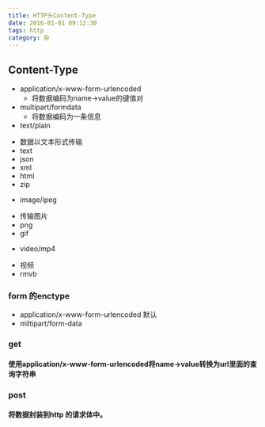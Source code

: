 ```yaml
---
title: HTTP头Content-Type
date: 2016-01-01 09:12:30
tags: http
category: 杂
---
```

## Content-Type

* application/x-www-form-urlencoded
    - 将数据编码为name->value的键值对
* multipart/formdata
   - 将数据编码为一条信息
* text/plain
 - 数据以文本形式传输
 - text
 - json
 - xml
 - html
 - zip
* image/ipeg
 - 传输图片
 - png
 - gif
* video/mp4
 - 视频
 - rmvb 

### form 的enctype
* application/x-www-form-urlencoded 默认
* miltipart/form-data
### get
#### 使用application/x-www-form-urlencoded将name->value转换为url里面的查询字符串
### post
#### 将数据封装到http 的请求体中。